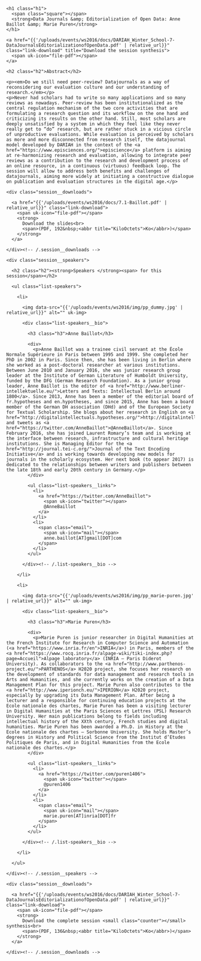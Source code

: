 
<div class="session" id="session-7">

  <div class="session__heading">

    <h1 class="h1">
      <span class="square"></span>
      <strong>Data Journals &amp; Editorialization of Open Data: Anne Baillot &amp; Marie Puren</strong>
    </h1>

    <a href="{{'/uploads/events/ws2016/docs/DARIAH_Winter_School-7-DataJournalsEditorializationofOpenData.pdf' | relative_url}}" class="link-download" title="Download the session synthesis">
      <span uk-icon="file-pdf"></span>
    </a>

  </div><!-- /.session__heading -->

  <div class="session__core">

    <h2 class="h2">Abstract</h2>

    <p><em>Do we still need peer-review? Datajournals as a way of reconsidering our evaluation culture and our understanding of research.</em></p>
    <p>Never had scholars had to write so many applications and so many reviews as nowadays. Peer-review has been institutionalized as the central regulation mechanism of the two core activities that are formulating a research question and its workflow on the one hand and criticizing its results on the other hand. Still, most scholars are deeply unsatisfied by a system in which they feel like they never really get to “do” research, but are rather stuck in a vicious circle of unproductive evaluations. While evaluation is perceived by scholars as more and more disconnected from research itself, the datajournal model developed by DARIAH in the context of the <a href="https://www.episciences.org/">episcience</a> platform is aiming at re-harmonizing research and evaluation, allowing to integrate peer reviews as a contribution to the research and development process of an online resource, in a continuous (virtuous) feedback loop. The session will allow to address both benefits and challenges of datajournals, aiming more widely at initiating a constructive dialogue on publication and evaluation structures in the digital age.</p>

    <div class="session__downloads">

      <a href="{{'/uploads/events/ws2016/docs/7.1-Baillot.pdf' | relative_url}}" class="link-download">
        <span uk-icon="file-pdf"></span>
        <strong>
          Download the slides<br>
          <span>(PDF, 192&nbsp;<abbr title="KiloOctets">Ko</abbr>)</span>
        </strong>
      </a>

    </div><!-- /.session__downloads -->

    <div class="session__speakers">

      <h2 class="h2"><strong>Speakers </strong><span> for this session</span></h2>

      <ul class="list-speakers">

        <li>

          <img data-src="{{'/uploads/events/ws2016/img/pp_dummy.jpg' | relative_url}}" alt="" uk-img>

          <div class="list-speakers__bio">

            <h3 class="h3">Anne Baillot</h3>

            <div>
              <p>Anne Baillot was a trainee civil servant at the École Normale Supérieure in Paris between 1995 and 1999. She completed her PhD in 2002 in Paris. Since then, she has been living in Berlin where she worked as a post-doctoral researcher at various institutions. Between June 2010 and January 2016, she was junior research group leader at the Institute of German Literature of Humboldt University, funded by the DFG (German Research Foundation). As a junior group leader, Anne Baillot is the editor of <a href="http://www.berliner-intellektuelle.eu/">Letters and Texts: Intellectual Berlin around 1800</a>. Since 2013, Anne has been a member of the editorial board of fr.hypotheses and en.hypotheses, and since 2015, Anne has been a board member of the German DH association (DHd) and of the European Society for Textual Scholarship. She blogs about her research in English on <a href="http://digitalintellectuals.hypotheses.org/">http://digitalintellectuals.hypotheses.org/</a> and tweets as <a href="https://twitter.com/AnneBaillot">@AnneBaillot</a>. Since February 2016, she has joined Laurent Romary’s team and is working at the interface between research, infrastructure and cultural heritage institutions. She is Managing Editor for the <a href="http://journal.tei-c.org/">Journal of the Text Encoding Initiative</a> and is working towards developing new models for journals in the scholarly ecosystem. Her next book (to appear 2017) is dedicated to the relationships between writers and publishers between the late 18th and early 20th century in Germany.</p>
            </div>

            <ul class="list-speakers__links">
              <li>
                <a href="https://twitter.com/AnneBaillot">
                  <span uk-icon="twitter"></span>
                  @AnneBaillot
                </a>
              </li>
              <li>
                <span class="email">
                  <span uk-icon="mail"></span>
                  anne.baillot[AT]gmail[DOT]com
                </span>
              </li>
            </ul>

          </div><!-- /.list-speakers__bio -->

        </li>

        <li>

          <img data-src="{{'/uploads/events/ws2016/img/pp_marie-puren.jpg' | relative_url}}" alt="" uk-img>

          <div class="list-speakers__bio">

            <h3 class="h3">Marie Puren</h3>

            <div>
              <p>Marie Puren is junior researcher in Digital Humanities at the French Institute for Research in Computer Science and Automation (<a href="https://www.inria.fr/en">INRIA</a>) in Paris, members of the <a href="https://www.rocq.inria.fr/alpage-wiki/tiki-index.php?page=Accueil">Alpage laboratory</a> (INRIA – Paris Diderot University). As collaborators to the <a href="http://www.parthenos-project.eu/">PARTHENOS</a> H2020 project, she focuses her research on the development of standards for data management and research tools in Arts and Humanities, and she currently works on the creation of a Data Management Plan for this project. Marie Puren also contributes to the <a href="http://www.iperionch.eu/">IPERION</a> H2020 project, especially by upgrading its Data Management Plan. After being a lecturer and a responsible for continuing education projects at the Ecole nationale des chartes, Marie Puren has been a visiting lecturer in Digital Humanities at the Paris Sciences et Lettres (PSL) Research University. Her main publications belong to fields including intellectual history of the XXth century, French studies and digital humanities. Marie Puren has been awarded a Ph.D. in History at the Ecole nationale des chartes – Sorbonne University. She holds Master’s degrees in History and Political Science from the Institut d’Etudes Politiques de Paris, and in Digital Humanities from the Ecole nationale des chartes.</p>
            </div>

            <ul class="list-speakers__links">
              <li>
                <a href="https://twitter.com/puren1406">
                  <span uk-icon="twitter"></span>
                  @puren1406
                </a>
              </li>
              <li>
                <span class="email">
                  <span uk-icon="mail"></span>
                  marie.puren[AT]inria[DOT]fr
                </span>
              </li>
            </ul>

          </div><!-- /.list-speakers__bio -->

        </li>

      </ul>

    </div><!-- /.session__speakers -->

    <div class="session__downloads">

      <a href="{{'/uploads/events/ws2016/docs/DARIAH_Winter_School-7-DataJournalsEditorializationofOpenData.pdf' | relative_url}}" class="link-download">
        <span uk-icon="file-pdf"></span>
        <strong>
          Download the complete session <small class="counter"></small> synthesis<br>
          <span>(PDF, 136&nbsp;<abbr title="KiloOctets">Ko</abbr>)</span>
        </strong>
      </a>

    </div><!-- /.session__downloads -->

  </div><!-- /.session__core -->

</div><!-- /.session -->
